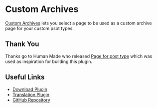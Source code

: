 # Custom Archives

[Custom Archives](https://wordpress.org/plugins/custom-archives/) lets you select a page to be used as a custom archive page for your custom psot types.

## Thank You

Thanks go to Human Made who released [Page for post type](https://github.com/humanmade/page-for-post-type/) which was used as inspiration for building this plugin.

## Useful Links

- [Download Plugin](https://wordpress.org/plugins/custom-archives/)
- [Translation Plugin](https://translate.wordpress.org/projects/wp-plugins/custom-archives)
- [GitHub Repository](https://github.com/danieltj27/Custom-Archives)
